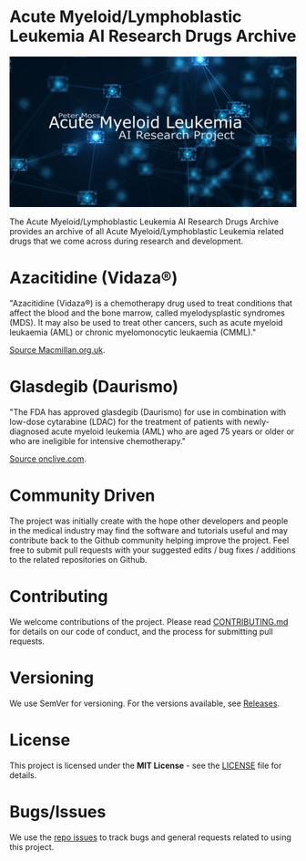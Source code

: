# Acute Myeloid/Lymphoblastic Leukemia AI Research Drugs Archive
![Peter Moss Acute Myeloid/Lymphoblastic Leukemia AI Research Project](Media/Images/banner.png)

The Acute Myeloid/Lymphoblastic Leukemia AI Research Drugs Archive provides an archive of all Acute Myeloid/Lymphoblastic Leukemia related drugs that we come across during research and development.

# Azacitidine (Vidaza®)
"Azacitidine (Vidaza®) is a chemotherapy drug used to treat conditions that affect the blood and the bone marrow, called myelodysplastic syndromes (MDS). It may also be used to treat other cancers, such as acute myeloid leukaemia (AML) or chronic myelomonocytic leukaemia (CMML)."

 [Source Macmillan.org.uk](https://www.macmillan.org.uk/information-and-support/treating/chemotherapy/drugs-and-combination-regimens/individual-drugs/azacitidine.html "Source Macmillan.org.uk").

# Glasdegib (Daurismo)
"The FDA has approved glasdegib (Daurismo) for use in combination with low-dose cytarabine (LDAC) for the treatment of patients with newly-diagnosed acute myeloid leukemia (AML) who are aged 75 years or older or who are ineligible for intensive chemotherapy."

 [Source onclive.com](https://www.onclive.com/web-exclusives/fda-approves-glasdegib-for-frontline-aml "Source onclive.com").

# Community Driven
The project was initially create with the hope other developers and people in the medical industry may find the software and tutorials useful and may contribute back to the Github community helping improve the project. Feel free to submit pull requests with your suggested edits / bug fixes / additions to the related repositories on Github.

# Contributing
We welcome contributions of the project. Please read [CONTRIBUTING.md](https://github.com/AMLResearchProject/AML-ALL-Research-Archive/blob/master/CONTRIBUTING.md "CONTRIBUTING.md") for details on our code of conduct, and the process for submitting pull requests.

# Versioning
We use SemVer for versioning. For the versions available, see [Releases](https://github.com/AMLResearchProject/AML-ALL-Research-Archive/releases "Releases").

# License
This project is licensed under the **MIT License** - see the [LICENSE](https://github.com/AMLResearchProject/AML-ALL-Research-Archive/blob/master/LICENSE "LICENSE") file for details.

# Bugs/Issues
We use the [repo issues](https://github.com/AMLResearchProject/AML-ALL-Research-Archive/issues "repo issues") to track bugs and general requests related to using this project.